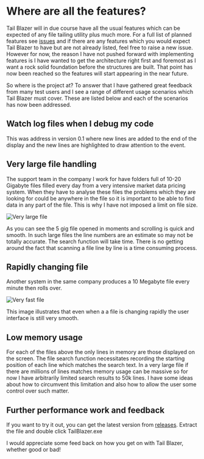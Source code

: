 # Where are all the features?

Tail Blazer will in due course have all the usual features which can be expected of any file tailing utility plus much more.  For a full list of planned features see [issues](https://github.com/RolandPheasant/TailBlazer/issues) and if there are any features which you would expect Tail Blazer to have but are not already listed, feel free to raise a new issue.  However for now, the reason I have not pushed forward with implementing features is I have wanted to get the architecture right first and foremost as I want a rock solid foundation before the structures are built.  That point has now been reached so the features will start appearing in the near future.

So where is the project at? To answer that I have gathered great feedback from many test users and I see a range of different usage scenarios which Tail Blazer must cover. These are listed below and each of the scenarios has now been addressed.

## Watch log files when I debug my code

This was address in version 0.1 where new lines are added to the end of the display and the new lines are highlighted to draw attention to the event.

## Very large file handling

The support team in the company I work for have folders full of 10-20 Gigabyte files filled every day from a very intensive market data pricing system.  When they have to analyse these files the problems which they are looking for could be anywhere in the file so it is important to be able to find data in any part of the file.  This is why I have not imposed a limit on file size.

![Very large file](https://github.com/RolandPheasant/TailBlazer/blob/master/Images/VeryLargeFile.gif)

As you can see the 5 gig file opened in moments and scrolling is quick and smooth.  In such large files the line numbers are an estimate so may not be totally accurate.  The search function will take time. There is no getting around the fact that scanning a file line by line is a time consuming process. 


## Rapidly changing file

Another system in the same company produces a 10 Megabyte file every minute then rolls over. 

![Very fast file](https://github.com/RolandPheasant/TailBlazer/blob/master/Images/VeryFastFile.gif)

This image illustrates that even when a a file is changing rapidly the user interface is still very smooth.


## Low memory usage

For each of the files above the only lines in memory are those displayed on the screen.  The file search function necessitates recording the starting position of each line which matches the search text.  In a very large file if there are millions of lines matches memory usage can be massive so for now I have arbitrarily limited search results to 50k lines. I have some ideas about how to circumvent this limitation and also how to allow the user some control over such matter. 


## Further performance work and feedback

If you want to try it out, you can get the latest version from [releases](https://github.com/RolandPheasant/TailBlazer/releases). Extract the file and double click TailBlazer.exe

I would appreciate some feed back on how you get on with Tail Blazer, whether good or bad!

